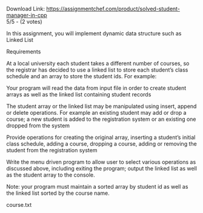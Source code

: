 Download Link: https://assignmentchef.com/product/solved-student-manager-in-cpp
<br>
5/5 - (2 votes)

In this assignment, you will implement dynamic data structure such as Linked List



Requirements

At a local university each student takes a different number of courses, so the registrar has decided to use a linked list to store each student’s class schedule and an array to store the student ids. For example:

Your program will read the data from input file in order to create student arrays as well as the linked list containing student records

The student array or the linked list may be manipulated using insert, append or delete operations. For example an existing student may add or drop a course; a new student is added to the registration system or an existing one dropped from the system

Provide operations for creating the original array, inserting a student’s initial class schedule, adding a course, dropping a course, adding or removing the student from the registration system

Write the menu driven program to allow user to select various operations as discussed above, including exiting the program; output the linked list as well as the student array to the console.

Note: your program must maintain a sorted array by student id as well as the linked list sorted by the course name.

course.txt